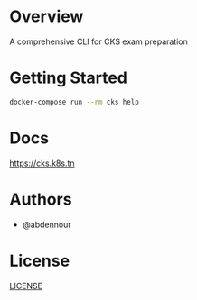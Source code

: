
# Overview

A comprehensive CLI for CKS exam preparation

# Getting Started

```sh
docker-compose run --rm cks help
```

# Docs

https://cks.k8s.tn

# Authors

- @abdennour

# License

[LICENSE](LICENSE)